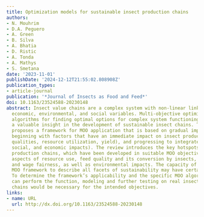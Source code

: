 ```yaml
---
title: Optimization models for sustainable insect production chains
authors:
- N. Mouhrim
- D.A. Peguero
- A. Green
- B. Silva
- A. Bhatia
- D. Ristic
- A. Tonda
- A. Mathys
- S. Smetana
date: '2023-11-01'
publishDate: '2024-12-12T21:55:02.808908Z'
publication_types:
- article-journal
publication: '*Journal of Insects as Food and Feed*'
doi: 10.1163/23524588-20230148
abstract: Insect value chains are a complex system with non-linear links between many
  economic, environmental, and social variables. Multi-objective optimization (MOO)
  algorithms for finding optimal options for complex system functioning can provide
  a valuable insight in the development of sustainable insect chains. This review
  proposes a framework for MOO application that is based on gradual implementation,
  beginning with factors that have an immediate impact on insect production (feed
  qualities, resource utilization, yield), and progressing to integrated units (environmental,
  social, and economic impacts). The review introduces the key hotspots of insect
  production chains, which have been developed in suitable MOO objectives. They represent
  aspects of resource use, feed quality and its conversion by insects, labor safety
  and wage fairness, as well as environmental impacts. The capacity of the suggested
  MOO framework to describe all facets of sustainability may have certain limits.
  To determine the framework’s applicability and the specific MOO algorithms that
  can perform the function, modeling and further testing on real insect production
  chains would be necessary for the intended objectives.
links:
- name: URL
  url: http://dx.doi.org/10.1163/23524588-20230148
---
```

